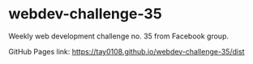 # webdev-challenge-35
Weekly web development challenge no. 35 from Facebook group.

GitHub Pages link: https://tay0108.github.io/webdev-challenge-35/dist
